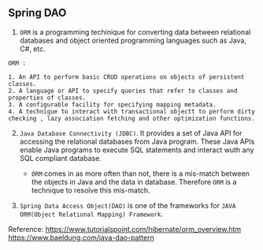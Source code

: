 ## Spring DAO

1. `ORM` is a programming techinique for converting data between relational databases and object oriented programming languages such as Java, C#, etc. 

```
ORM :

1. An API to perform basic CRUD operations on objects of persistent classes. 
2. A language or API to specify queries that refer to classes and properties of classes. 
3. A configurable facility for specifying mapping metadata.
4. A technique to interact with transactional objectt to perform dirty checking , lazy association fetching and other optimization functions.
```

2. `Java Database Connectivity (JDBC)`. It provides a set of Java API for accessing the relational databases from Java program. These Java APIs enable Java programs to execute SQL statements and interact wuth any SQL compliant database. 
    * `ORM` comes in as more often than not, there is a mis-match between the objects in Java and the data in database. Therefore `ORM` is a technique to resolve this mis-match.
    
3. `Spring Data Access Object(DAO)` is one of the frameworks for `JAVA ORM(Object Relational Mapping) Framework`.


Reference: 
https://www.tutorialspoint.com/hibernate/orm_overview.htm
https://www.baeldung.com/java-dao-pattern

